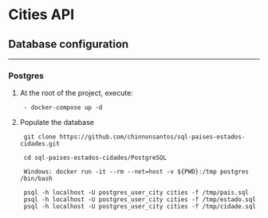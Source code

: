 # Cities API

## Database configuration

<hr/>

### Postgres

1. At the root of the project, execute:
  
        - docker-compose up -d


2. Populate the database 
   
        git clone https://github.com/chinnonsantos/sql-paises-estados-cidades.git
      
        cd sql-paises-estados-cidades/PostgreSQL

        Windows: docker run -it --rm --net=host -v ${PWD}:/tmp postgres /bin/bash
      
        psql -h localhost -U postgres_user_city cities -f /tmp/pais.sql
        psql -h localhost -U postgres_user_city cities -f /tmp/estado.sql
        psql -h localhost -U postgres_user_city cities -f /tmp/cidade.sql